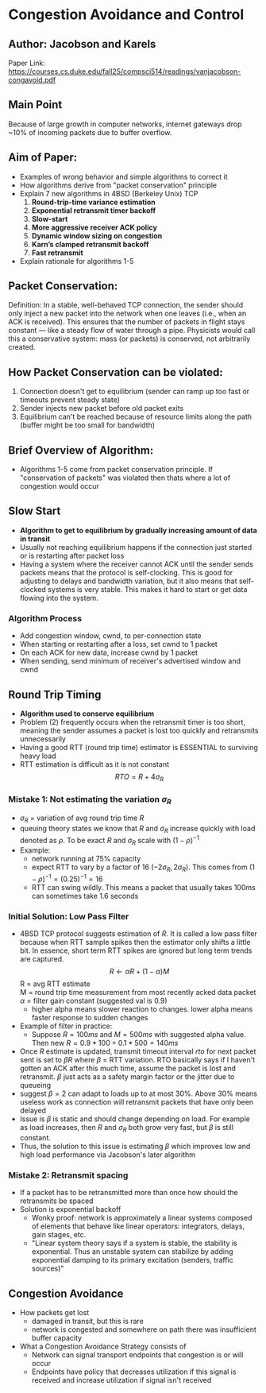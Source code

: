 # Congestion Avoidance and Control
## Author: Jacobson and Karels
Paper Link: https://courses.cs.duke.edu/fall25/compsci514/readings/vanjacobson-congavoid.pdf

## Main Point 
Because of large growth in computer networks, internet gateways drop ~10% of incoming packets due to buffer overflow.

## Aim of Paper:
- Examples of wrong behavior and simple algorithms to correct it
- How algorithms derive from "packet conservation" principle
- Explain 7 new algorithms in 4BSD (Berkeley Unix) TCP
    1. **Round-trip-time variance estimation**  
    2. **Exponential retransmit timer backoff**  
    3. **Slow-start**  
    4. **More aggressive receiver ACK policy**  
    5. **Dynamic window sizing on congestion**  
    6. **Karn’s clamped retransmit backoff**  
    7. **Fast retransmit**
- Explain rationale for algorithms 1-5

## Packet Conservation: 
Definition: In a stable, well-behaved TCP connection, the sender should only inject a new packet into the network when one leaves (i.e., when an ACK is received). This ensures that the number of packets in flight stays constant — like a steady flow of water through a pipe. Physicists would call this a conservative system: mass (or packets) is conserved, not arbitrarily created.  

## How Packet Conservation can be violated:  
1. Connection doesn't get to equilibrium (sender can ramp up too fast or timeouts prevent steady state)
2. Sender injects new packet before old packet exits
3. Equilibrium can't be reached because of resource limits along the path (buffer might be too small for bandwidth)


## Brief Overview of Algorithm:
- Algorithms 1-5 come from packet conservation principle. If "conservation of packets" was violated then thats where a lot of congestion would occur

## Slow Start
- **Algorithm to get to equilibrium by gradually increasing amount of data in transit**
- Usually not reaching equilibrium happens if the connection just started or is restarting after packet loss
- Having a system where the receiver cannot ACK until the sender sends packets means that the protocol is self-clocking. This is good for adjusting to delays and bandwidth variation, but it also means that self-clocked systems is very stable. This makes it hard to start or get data flowing into the system.
### Algorithm Process
- Add congestion window, cwnd, to per-connection state
- When starting or restarting after a loss, set cwnd to 1 packet
- On each ACK for new data, increase cwnd by 1 packet
- When sending, send minimum of receiver's advertised window and cwnd

## Round Trip Timing
- **Algorithm used to conserve equilibrium**
- Problem (2) frequently occurs when the retransmit timer is too short, meaning the sender assumes a packet is lost too quickly and retransmits unnecessarily
- Having a good RTT (round trip time) estimator is ESSENTIAL to surviving heavy load
- RTT estimation is difficult as it is not constant
$$
RTO = R + 4\sigma_R
$$
### Mistake 1: Not estimating the variation $\sigma_R$
- $\sigma_R$ = variation of avg round trip time $R$
- queuing theory states we know that $R$ and $\sigma_R$ increase quickly with load denoted as $\rho$. To be exact $R$ and $\sigma_R$ scale with $(1-\rho)^{-1}$
- Example: 
    - network running at 75% capacity
    - expect RTT to vary by a factor of 16 ($-2\sigma_R, 2\sigma_R$). This comes from $(1-\rho)^{-1} = (0.25)^{-1} = 16$
    - RTT can swing wildly. This means a packet that usually takes 100ms can sometimes take 1.6 seconds

### Initial Solution: Low Pass Filter
- 4BSD TCP protocol suggests estimation of $R$. It is called a low pass filter because when RTT sample spikes then the estimator only shifts a little bit. In essence, short term RTT spikes are ignored but long term trends are captured.
$$
R \leftarrow \alpha R + (1-\alpha)M
$$
R = avg RTT estimate  
M = round trip time measurement from most recently acked data packet  
$\alpha$ = filter gain constant (suggested val is 0.9)
    - higher alpha means slower reaction to changes. lower alpha means faster response to sudden changes
- Example of filter in practice:
    - Suppose $R = 100ms$ and $M = 500ms$ with suggested alpha value. Then new $R = 0.9*100 + 0.1*500 = 140ms$
- Once $R$ estimate is updated, transmit timeout interval $rto$ for next packet sent is set to $\beta R$ where $\beta$ = RTT variation. RTO basically says if I haven't gotten an ACK after this much time, assume the packet is lost and retransmit. $\beta$ just acts as a safety margin factor or the jitter due to queueing
- suggest $\beta = 2$ can adapt to loads up to at most 30%. Above 30% means useless work as connection will retransmit packets that have only been delayed
- Issue is $\beta$ is static and should change depending on load. For example as load increases, then $R$ and $\sigma_R$ both grow very fast, but $\beta$ is still constant.
- Thus, the solution to this issue is estimating $\beta$ which improves low and high load performance via Jacobson's later algorithm

### Mistake 2: Retransmit spacing
- If a packet has to be retransmitted more than once how should the retransmits be spaced
- Solution is exponential backoff
    - Wonky proof: network is approximately a linear systems composed of elements that behave like linear operators: integrators, delays, gain stages, etc. 
    - "Linear system theory says if a system is stable, the stability is exponential. Thus an unstable system can stabilize by adding exponential damping to its primary excitation (senders, traffic sources)"

## Congestion Avoidance
- How packets get lost
    - damaged in transit, but this is rare
    - network is congested and somewhere on path there was insufficient buffer capacity
- What a Congestion Avoidance Strategy consists of
    - Network can signal transport endpoints that congestion is or will occur
    - Endpoints have policy that decreases utilization if this signal is received and increase utilization if signal isn't received
    